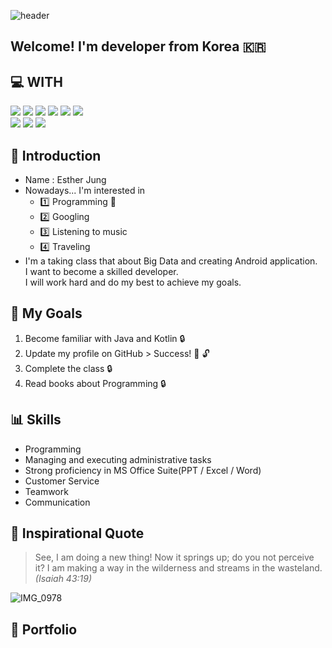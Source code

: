 ![header](https://capsule-render.vercel.app/api?type=venom&height=200&text=Hello,%20World!-nl-%20Yes,%20I%20am%20Esther!&fontSize=55&color=random,100:b678c4&stroke=b678c4&fontAlign=25)

Welcome! I'm developer from Korea :kr:
------------

:computer: WITH
------------
<div align=l>
  <img src="https://img.shields.io/badge/java-FF0000?style=for-the-badge&logo=java&logoColor=white">
  <img src="https://img.shields.io/badge/kotlin-7F52FF?style=for-the-badge&logo=kotlin&logoColor=white">
  <img src="https://img.shields.io/badge/mysql-4479A1?style=for-the-badge&logo=mysql&logoColor=white">
  <img src="https://img.shields.io/badge/springboot-6DB33F?style=for-the-badge&logo=springboot&logoColor=white">
  <img src="https://img.shields.io/badge/androidstudio-3DDC84?style=for-the-badge&logo=androidstudio&logoColor=white">
  <img src="https://img.shields.io/badge/Apache%20Hadoop-66CCFF?style=for-the-badge&logo=Apache%20Hadoop&logoColor=white">
  <br/>
  <img src="https://img.shields.io/badge/git-F05032?style=for-the-badge&logo=git&logoColor=white">
  <img src="https://img.shields.io/badge/github-181717?style=for-the-badge&logo=github&logoColor=white">
  <img src="https://img.shields.io/badge/notion-%23000000?style=for-the-badge&logo=notion&logoColor=white">

:raising_hand: Introduction
------------
* Name : Esther Jung
* Nowadays... I'm interested in
  - :one: Programming :star2:
  - :two: Googling
  - :three: Listening to music
  - :four: Traveling
* I'm a taking class that about Big Data and creating Android application.<br/>I want to become a skilled developer.<br/>I will work hard and do my best to achieve my goals. 

:book: My Goals
--------
1. Become familiar with Java and Kotlin :lock:
2. Update my profile on GitHub > Success! :key: :unlock:
3. Complete the class :lock:
4. Read books about Programming :lock:

:bar_chart: Skills
------
- Programming
- Managing and executing administrative tasks
- Strong proficiency in MS Office Suite(PPT / Excel / Word)
- Customer Service
- Teamwork
- Communication

:pencil: Inspirational Quote
-------------------
> See, I am doing a new thing! Now it springs up; do you not perceive it? I am making a way in the wilderness and streams in the wasteland.<br/>_(Isaiah 43:19)_

![IMG_0978](https://github.com/EstherOVO/EstherOVO/assets/159098602/f900309c-14dc-4e5a-9c3d-10a64ec0525f)

:movie_camera: Portfolio
----------
